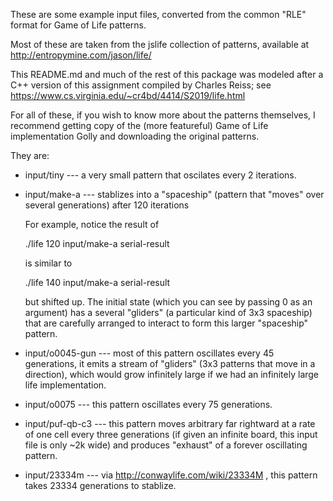 These are some example input files, converted from the common "RLE" format for Game of Life patterns.

Most of these are taken from the jslife collection of patterns, available at http://entropymine.com/jason/life/

This README.md and much of the rest of this package was modeled after a C++ version of this assignment compiled by Charles Reiss; see <https://www.cs.virginia.edu/~cr4bd/4414/S2019/life.html>

For all of these, if you wish to know more about the patterns themselves, I recommend getting copy of the
(more featureful) Game of Life implementation Golly and downloading the original patterns.

They are:
*  input/tiny --- a very small pattern that oscilates every 2 iterations.

*  input/make-a --- stablizes into a "spaceship" (pattern that "moves" over several generations)
   after 120 iterations
    
   For example, notice the result of

      ./life 120 input/make-a serial-result

   is similar to
    
      ./life 140 input/make-a serial-result

   but shifted up. The initial state (which you can see by passing 0 as an argument)
   has a several "gliders" (a particular kind of 3x3 spaceship) that are carefully
   arranged to interact to form this larger "spaceship" pattern.

*  input/o0045-gun --- most of this pattern oscillates every 45 generations, it emits a stream of
   "gliders" (3x3 patterns that move in a direction), which would grow infinitely large if we had
   an infinitely large life implementation.

*  input/o0075 --- this pattern oscillates every 75 generations.
   
*  input/puf-qb-c3 --- this pattern moves arbitrary far rightward at a rate of one cell every three generations
    (if given an infinite board, this input file is only ~2k wide) and produces "exhaust" of a forever oscillating
    pattern.

*  input/23334m --- via http://conwaylife.com/wiki/23334M , this pattern takes 23334 generations to stablize.

